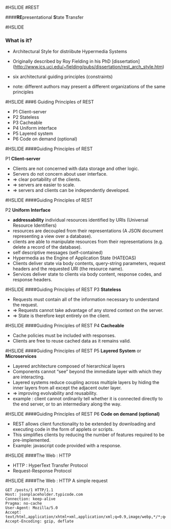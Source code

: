 #HSLIDE
#REST

####**RE**presentational **S**tate **T**ransfer


#HSLIDE
### What is it?
* Architectural Style for distriibute Hypermedia Systems

* Originally described by Roy Fielding in his PhD [dissertation] (http://www.ics.uci.edu/~fielding/pubs/dissertation/rest_arch_style.htm)

* six architectural guiding principles (constraints)
 * note: different authors may present a different organizations of the same principles 	


#HSLIDE
###6 Guiding Principles of REST

* P1 Client–server
* P2 Stateless
* P3 Cacheable
* P4 Uniform interface 
* P5 Layered system
* P6 Code on demand (optional)

#HSLIDE
####Guiding Principles of REST

P1 **Client–server**

* Clients are not concerned with data storage and other logic.
* Servers do not concern about user interface.
* => clear portability of the clients.
* => servers are easier to scale.
* => servers and clients can be independently developed.

#HSLIDE
####Guiding Principles of REST

P2 **Uniform Interface**

* **addressability** individual resources identified by URIs (Universal Resource Identifiers)
* resources are decoupled from their representations (A JSON document representing a view over a database).
* clients are able to manipulate resources from their representations (e.g. delete a record of the database).
* self descriptive messages (self-contained)
* Hypermedia as the Engine of Application State (HATEOAS)
 *  Clients deliver state via body contents, query-string parameters, request headers and the requested URI (the resource name).
 * Services deliver state to clients via body content, response codes, and response headers.

#HSLIDE
####Guiding Principles of REST
P3 **Stateless**
 
* Requests must contain all of the information necessary to understand the request.
* => Requests cannot take advantage of any stored context on the server.
* => State is therefore kept entirely on the client.

#HSLIDE
####Guiding Principles of REST
P4 **Cacheable**

* Cache policies must be included with responses.
* Clients are free to reuse cached data as it remains valid.

#HSLIDE
####Guiding Principles of REST
P5 **Layered System** or **Microservices**

* Layered architecture composed of hierarchical layers
* Components cannot “see” beyond the immediate layer with which they are interacting.
* Layered systems reduce coupling across multiple layers by hiding the inner layers from all except the adjacent outer layer.
 * => improving evolvability and reusability.
* example : client cannot ordinarily tell whether it is connected directly to the end server, or to an intermediary along the way. 

#HSLIDE
####Guiding Principles of REST
P6 **Code on demand (optional)**

* REST allows client functionality to be extended by downloading and executing code in the form of applets or scripts. 
* This simplifies clients by reducing the number of features required to be pre-implemented.
* Example: javascript code provided with a response.

#HSLIDE
####The Web : HTTP
* HTTP : HyperText Transfer Protocol
* Request-Response Protocol

#HSLIDE
####The Web : HTTP
A simple request

```http
GET /posts/1 HTTP/1.1
Host: jsonplaceholder.typicode.com
Connection: keep-alive
Pragma: no-cache
User-Agent: Mozilla/5.0
Accept: text/html,application/xhtml+xml,application/xml;q=0.9,image/webp,*/*;q=0.8
Accept-Encoding: gzip, deflate
```